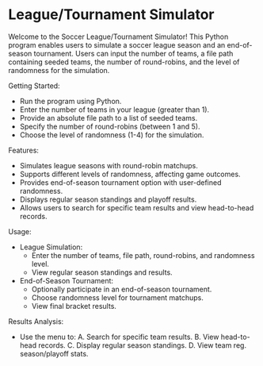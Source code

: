 # League/Tournament Simulator
Welcome to the Soccer League/Tournament Simulator! This Python program enables users to simulate a soccer league season and an end-of-season tournament. Users can input the number of teams, a file path containing seeded teams, the number of round-robins, and the level of randomness for the simulation.

Getting Started:
- Run the program using Python.
- Enter the number of teams in your league (greater than 1).
- Provide an absolute file path to a list of seeded teams.
- Specify the number of round-robins (between 1 and 5).
- Choose the level of randomness (1-4) for the simulation.

Features:
- Simulates league seasons with round-robin matchups.
- Supports different levels of randomness, affecting game outcomes.
- Provides end-of-season tournament option with user-defined randomness.
- Displays regular season standings and playoff results.
- Allows users to search for specific team results and view head-to-head records.

Usage:
- League Simulation:
    - Enter the number of teams, file path, round-robins, and randomness level.
    - View regular season standings and results.
- End-of-Season Tournament:
  - Optionally participate in an end-of-season tournament.
  - Choose randomness level for tournament matchups.
  - View final bracket results.

Results Analysis:
- Use the menu to:
    A. Search for specific team results.
    B. View head-to-head records.
    C. Display regular season standings.
    D. View team reg. season/playoff stats.
